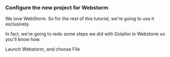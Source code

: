 ### Configure the new project for Webstorm

We love WebStorm.  So for the rest of this tutorial, we're going to use it exclusively.

In fact, we're going to redo some steps we did with Dolphin in Webstorm so you'll know how.

Launch Webstorm, and choose File 